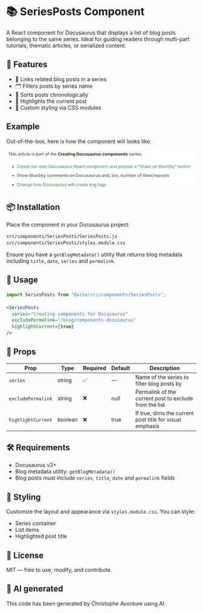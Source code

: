 # 📚 SeriesPosts Component

A React component for Docusaurus that displays a list of blog posts belonging to the same series. Ideal for guiding readers through multi-part tutorials, thematic articles, or serialized content.

## 🚀 Features

* 🔗 Links related blog posts in a series
* 🗂️ Filters posts by series name
* 📅 Sorts posts chronologically
* 🎯 Highlights the current post
* 🎨 Custom styling via CSS modules

## Example

Out-of-the-box, here is how the component will looks like:

![Example](sample.png)

## 📦 Installation

Place the component in your Docusaurus project:

```bash
src/components/SeriesPosts/SeriesPosts.js
src/components/SeriesPosts/styles.module.css
```

Ensure you have a `getBlogMetadata()` utility that returns blog metadata including `title`, `date`, `series` and `permalink`.

## 🧪 Usage

```jsx
import SeriesPosts from "@site/src/components/SeriesPosts";

<SeriesPosts
  series="Creating components for Docusaurus"
  excludePermalink="/blog/components-docusaurus"
  highlightCurrent={true}
/>
```

## 🧾 Props

| Prop | Type | Required | Default | Description |
| --- | --- | --- | --- | --- |
| `series` | string | ✅ | — | Name of the series to filter blog posts by |
| `excludePermalink` | string | ❌ | null | Permalink of the current post to exclude from the list |
| `highlightCurrent` | boolean | ❌ | true | If true, dims the current post title for visual emphasis |

## 🛠️ Requirements

* Docusaurus v3+
* Blog metadata utility: `getBlogMetadata()`
* Blog posts must include `series`, `title`, `date` and `permalink` fields

## 🎨 Styling

Customize the layout and appearance via `styles.module.css`. You can style:

* Series container
* List items
* Highlighted post title

## 📄 License

MIT — free to use, modify, and contribute.

## 💬 AI generated

This code has been generated by Christophe Avonture using AI.
